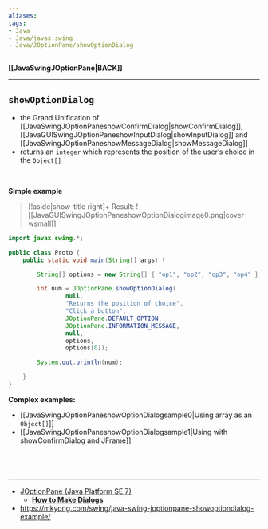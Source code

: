 ```yaml
---
aliases:
tags:
- Java
- Java/javax.swing
- Java/JOptionPane/showOptionDialog
---
```

**[[JavaSwingJOptionPane|BACK]]**

---
## `showOptionDialog`
- the Grand Unification of [[JavaSwingJOptionPaneshowConfirmDialog|showConfirmDialog]], [[JavaGUISwingJOptionPaneshowInputDialog|showInputDialog]] and [[JavaSwingJOptionPaneshowMessageDialog|showMessageDialog]]
- returns an `integer` which represents the position of the user’s choice in the `Object[]`

<br>

**Simple example**
>[!aside|show-title right]+ Result:
> ![[JavaGUISwingJOptionPaneshowOptionDialogimage0.png|cover wsmall]]

```java
import javax.swing.*;

public class Proto {
    public static void main(String[] args) {

        String[] options = new String[] { "op1", "op2", "op3", "op4" };

        int num = JOptionPane.showOptionDialog(
                null,
                "Returns the position of choice",
                "Click a button",
                JOptionPane.DEFAULT_OPTION,
                JOptionPane.INFORMATION_MESSAGE,
                null,
                options,
                options[0]);

        System.out.println(num);

    }
}
```

**Complex examples:**
- [[JavaSwingJOptionPaneshowOptionDialogsample0|Using array as an `Object[]`]]
- [[JavaSwingJOptionPaneshowOptionDialogsample1|Using with showConfirmDialog and JFrame]]

<br>

# 
---
- [JOptionPane (Java Platform SE 7)](https://docs.oracle.com/javase/7/docs/api/javax/swing/JOptionPane.html)
	- [**How to Make Dialogs**](https://docs.oracle.com/javase/tutorial/uiswing/components/dialog.html)
- https://mkyong.com/swing/java-swing-joptionpane-showoptiondialog-example/